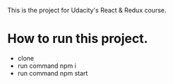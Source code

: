 This is the project for Udacity's React & Redux course.

# How to run this project.
- clone
- run command npm i
- run command npm start
